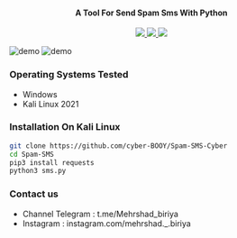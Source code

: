 

<h4 align="center">A Tool For Send Spam Sms With Python</h4>

<p align="center">
  <a href="http://python.org">
    <img src="https://img.shields.io/badge/python-v3-yellow">
  </a>

  <a href="https://www.kali.org">
    <img src="https://img.shields.io/badge/platform-Linux-red">
  </a>
  
  <a href="https://www.microsoft.com/de-de/">
    <img src="https://img.shields.io/badge/platform-windows-blue">
  </a>
  
</p>

![demo](https://dl.cyberamooz.com/0:/Pictures1/demo-sms.png)
![demo](https://dl.cyberamooz.com/0:/Pictures1/demo-sms-kali.PNG)

### Operating Systems Tested

- Windows
- Kali Linux 2021


### Installation On Kali Linux


```bash
git clone https://github.com/cyber-BOOY/Spam-SMS-Cyber
cd Spam-SMS
pip3 install requests
python3 sms.py
```

### Contact us
- Channel Telegram : t.me/Mehrshad_biriya
- Instagram : instagram.com/mehrshad._.biriya


